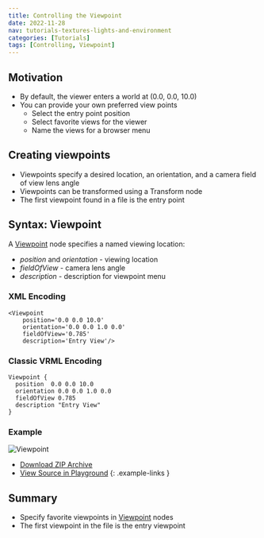 ```yaml
---
title: Controlling the Viewpoint
date: 2022-11-28
nav: tutorials-textures-lights-and-environment
categories: [Tutorials]
tags: [Controlling, Viewpoint]
---
```

## Motivation

- By default, the viewer enters a world at (0.0, 0.0, 10.0)
- You can provide your own preferred view points
  - Select the entry point position
  - Select favorite views for the viewer
  - Name the views for a browser menu

## Creating viewpoints

- Viewpoints specify a desired location, an orientation, and a camera field of view lens angle
- Viewpoints can be transformed using a Transform node
- The first viewpoint found in a file is the entry point

## Syntax: Viewpoint

A [Viewpoint](/x_ite/components/navigation/viewpoint/) node specifies a named viewing location:

- *position* and *orientation* - viewing location
- *fieldOfView* - camera lens angle
- *description* - description for viewpoint menu

### XML Encoding

```x3d
<Viewpoint
    position='0.0 0.0 10.0'
    orientation='0.0 0.0 1.0 0.0'
    fieldOfView='0.785'
    description='Entry View'/>
```

### Classic VRML Encoding

```vrml
Viewpoint {
  position  0.0 0.0 10.0
  orientation 0.0 0.0 1.0 0.0
  fieldOfView 0.785
  description "Entry View"
}
```

### Example

<x3d-canvas src="https://create3000.github.io/media/tutorials/scenes/viewpoint1/viewpoint1.x3dv">
  <img src="https://create3000.github.io/media/tutorials/scenes/viewpoint1/screenshot.avif" alt="Viewpoint"/>
</x3d-canvas>

- [Download ZIP Archive](https://create3000.github.io/media/tutorials/scenes/viewpoint1/viewpoint1.zip)
- [View Source in Playground](/x_ite/playground/?url=https://create3000.github.io/media/tutorials/scenes/viewpoint1/viewpoint1.x3dv)
{: .example-links }

## Summary

- Specify favorite viewpoints in [Viewpoint](/x_ite/components/navigation/viewpoint/) nodes
- The first viewpoint in the file is the entry viewpoint
